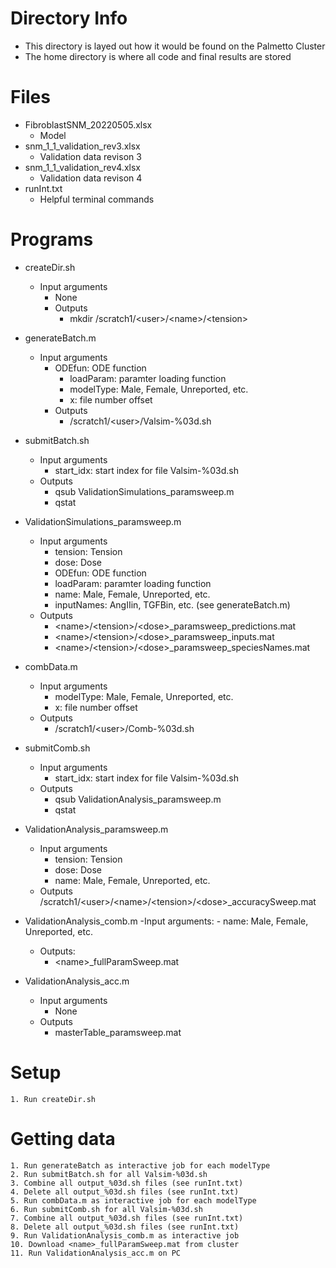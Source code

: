 # Directory Info
- This directory is layed out how it would be found on the Palmetto Cluster
- The home directory is where all code and final results are stored

# Files
- FibroblastSNM_20220505.xlsx
  - Model
- snm_1_1_validation_rev3.xlsx
  - Validation data revison 3
- snm_1_1_validation_rev4.xlsx
  - Validation data revison 4
- runInt.txt
  - Helpful terminal commands

# Programs
- createDir.sh
  - Input arguments
    - None
	- Outputs
	  - mkdir /scratch1/\<user\>/\<name\>/\<tension\>
	
- generateBatch.m
  - Input arguments
	  - ODEfun: ODE function
		- loadParam: paramter loading function
		- modelType: Male, Female, Unreported, etc.
		- x: file number offset
	- Outputs
		- /scratch1/\<user\>/Valsim-%03d.sh
		
- submitBatch.sh
	- Input arguments
		- start_idx: start index for file Valsim-%03d.sh
	- Outputs
		- qsub ValidationSimulations_paramsweep.m
		- qstat
	
- ValidationSimulations_paramsweep.m
	- Input arguments
		- tension: Tension
		- dose: Dose
		- ODEfun: ODE function
		- loadParam: paramter loading function
		- name: Male, Female, Unreported, etc.
		- inputNames: AngIIin, TGFBin, etc. (see generateBatch.m)
	- Outputs
		- \<name\>/\<tension\>/\<dose\>_paramsweep_predictions.mat
		- \<name\>/\<tension\>/\<dose\>_paramsweep_inputs.mat
		- \<name\>/\<tension\>/\<dose\>_paramsweep_speciesNames.mat
	
- combData.m
	- Input arguments
		- modelType: Male, Female, Unreported, etc.
		- x: file number offset
	- Outputs
		- /scratch1/\<user\>/Comb-%03d.sh
		
- submitComb.sh
	- Input arguments
		- start_idx: start index for file Valsim-%03d.sh
	- Outputs
		- qsub ValidationAnalysis_paramsweep.m
		- qstat
		
- ValidationAnalysis_paramsweep.m
	- Input arguments
		- tension: Tension
		- dose: Dose
		- name: Male, Female, Unreported, etc.
	- Outputs
			/scratch1/\<user\>/\<name\>/\<tension\>/\<dose\>_accuracySweep.mat
			
	
- ValidationAnalysis_comb.m
	 -Input arguments:
		- name: Male, Female, Unreported, etc.
	- Outputs:
		- \<name\>_fullParamSweep.mat
	
- ValidationAnalysis_acc.m
	- Input arguments
		- None
	- Outputs
		- masterTable_paramsweep.mat

# Setup
	1. Run createDir.sh
	
# Getting data
	1. Run generateBatch as interactive job for each modelType
	2. Run submitBatch.sh for all Valsim-%03d.sh
	3. Combine all output_%03d.sh files (see runInt.txt)
	4. Delete all output_%03d.sh files (see runInt.txt)
	5. Run combData.m as interactive job for each modelType
	6. Run submitComb.sh for all Valsim-%03d.sh
	7. Combine all output_%03d.sh files (see runInt.txt)
	8. Delete all output_%03d.sh files (see runInt.txt)
	9. Run ValidationAnalysis_comb.m as interactive job
	10. Download <name>_fullParamSweep.mat from cluster
	11. Run ValidationAnalysis_acc.m on PC
